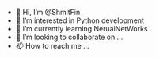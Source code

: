 - 👋 Hi, I’m @ShmitFin
- 👀 I’m interested in Python development
- 🌱 I’m currently learning NerualNetWorks
- 💞️ I’m looking to collaborate on ...
- 📫 How to reach me ...

<!---
ShmitFin/ShmitFin is a ✨ special ✨ repository because its `README.md` (this file) appears on your GitHub profile.
You can click the Preview link to take a look at your changes.
--->
